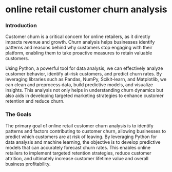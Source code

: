 # online retail customer churn analysis



### Introduction

Customer churn is a critical concern for online retailers, as it directly impacts revenue and growth. Churn analysis helps businesses identify patterns and reasons behind why customers stop engaging with their platform, enabling them to take proactive measures to retain valuable customers.

Using Python, a powerful tool for data analysis, we can effectively analyze customer behavior, identify at-risk customers, and predict churn rates. By leveraging libraries such as Pandas, NumPy, Scikit-learn, and Matplotlib, we can clean and preprocess data, build predictive models, and visualize insights. This analysis not only helps in understanding churn dynamics but also aids in developing targeted marketing strategies to enhance customer retention and reduce churn.

 

### The Goals

The primary goal of online retail customer churn analysis is to identify patterns and factors contributing to customer churn, allowing businesses to predict which customers are at risk of leaving. By leveraging Python for data analysis and machine learning, the objective is to develop predictive models that can accurately forecast churn rates. This enables online retailers to implement targeted retention strategies, reduce customer attrition, and ultimately increase customer lifetime value and overall business profitability.
 
